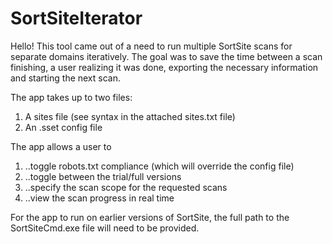 # SortSiteIterator

Hello! This tool came out of a need to run multiple SortSite scans for separate domains iteratively. The goal was to save the time between a scan finishing, a user realizing it was done, exporting the necessary information and starting the next scan.

The app takes up to two files:
1. A sites file (see syntax in the attached sites.txt file)
2. An .sset config file

The app allows a user to 
1. ..toggle robots.txt compliance (which will override the config file)
1. ..toggle between the trial/full versions
2. ..specify the scan scope for the requested scans
3. ..view the scan progress in real time

For the app to run on earlier versions of SortSite, the full path to the SortSiteCmd.exe file will need to be provided.
